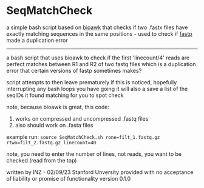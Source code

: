 # SeqMatchCheck
a simple bash script based on [bioawk](https://github.com/lh3/bioawk) that checks if two .fastx files have exactly matching sequences in the same positions - used to check if [fastp](https://github.com/OpenGene/fastp) made a duplication error

-----------------------------------------------------------------------------------

a bash script that uses bioawk to check if the first 'linecount/4' reads are perfect matches between R1 and R2 of two fastq files
which is a duplication error that certain versions of fastp sometimes makes?

script attempts to then leave prematurely if this is noticed, hopefully interrupting any bash loops you have going
it will also a save a list of the seqIDs it found matching for you to spot check

note, because bioawk is great, this code:
1. works on compressed and uncompressed .fastq files
2. also should work on .fasta files

example run:
```source SeqMatchCheck.sh rone=filt_1.fastq.gz rtwo=filt_2.fastq.gz linecount=40```

note, you need to enter the number of lines, not reads, you want to be checked (read from the top)

written by INZ - 02/09/23
Stanford Unversity
provided with no acceptance of liability or promise of functionality
version 0.1.0
